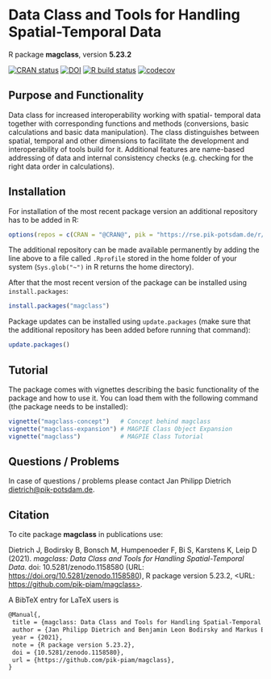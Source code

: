 # Data Class and Tools for Handling Spatial-Temporal Data

R package **magclass**, version **5.23.2**

[![CRAN status](https://www.r-pkg.org/badges/version/magclass)](https://cran.r-project.org/package=magclass) [![DOI](https://zenodo.org/badge/DOI/10.5281/zenodo.1158580.svg)](https://doi.org/10.5281/zenodo.1158580)  [![R build status](https://github.com/pik-piam/magclass/workflows/check/badge.svg)](https://github.com/pik-piam/magclass/actions) [![codecov](https://codecov.io/gh/pik-piam/magclass/branch/master/graph/badge.svg)](https://codecov.io/gh/pik-piam/magclass)

## Purpose and Functionality

Data class for increased interoperability working with spatial-
    temporal data together with corresponding functions and methods (conversions,
    basic calculations and basic data manipulation). The class distinguishes
    between spatial, temporal and other dimensions to facilitate the development
    and interoperability of tools build for it. Additional features are name-based
    addressing of data and internal consistency checks (e.g. checking for the right
    data order in calculations).


## Installation

For installation of the most recent package version an additional repository has to be added in R:

```r
options(repos = c(CRAN = "@CRAN@", pik = "https://rse.pik-potsdam.de/r/packages"))
```
The additional repository can be made available permanently by adding the line above to a file called `.Rprofile` stored in the home folder of your system (`Sys.glob("~")` in R returns the home directory).

After that the most recent version of the package can be installed using `install.packages`:

```r 
install.packages("magclass")
```

Package updates can be installed using `update.packages` (make sure that the additional repository has been added before running that command):

```r 
update.packages()
```

## Tutorial

The package comes with vignettes describing the basic functionality of the package and how to use it. You can load them with the following command (the package needs to be installed):

```r
vignette("magclass-concept")   # Concept behind magclass
vignette("magclass-expansion") # MAGPIE Class Object Expansion
vignette("magclass")           # MAGPIE Class Tutorial
```

## Questions / Problems

In case of questions / problems please contact Jan Philipp Dietrich <dietrich@pik-potsdam.de>.

## Citation

To cite package **magclass** in publications use:

Dietrich J, Bodirsky B, Bonsch M, Humpenoeder F, Bi S, Karstens K, Leip D (2021). _magclass: Data Class and Tools for
Handling Spatial-Temporal Data_. doi: 10.5281/zenodo.1158580 (URL: https://doi.org/10.5281/zenodo.1158580), R package version
5.23.2, <URL: https://github.com/pik-piam/magclass>.

A BibTeX entry for LaTeX users is

 ```latex
@Manual{,
  title = {magclass: Data Class and Tools for Handling Spatial-Temporal Data},
  author = {Jan Philipp Dietrich and Benjamin Leon Bodirsky and Markus Bonsch and Florian Humpenoeder and Stephen Bi and Kristine Karstens and Debbora Leip},
  year = {2021},
  note = {R package version 5.23.2},
  doi = {10.5281/zenodo.1158580},
  url = {https://github.com/pik-piam/magclass},
}
```

